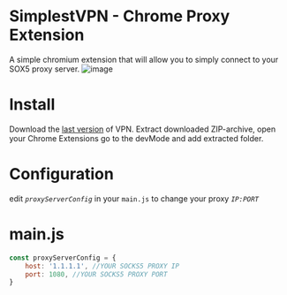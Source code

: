 # SimplestVPN - Chrome Proxy Extension
A simple chromium extension that will allow you to simply connect to your SOX5 proxy server.
![image](https://github.com/suntouse2/simplestvpn/assets/142033928/22b3a249-fb42-4800-9b10-edf38384ec05)

# Install
Download the [last version](https://github.com/suntouse2/simplestvpn/releases/tag/release) of VPN. 
Extract downloaded ZIP-archive, open your Chrome Extensions go to the devMode and add extracted folder.

# Configuration

edit *`proxyServerConfig`* in your `main.js` to change your proxy *`IP:PORT`*

# main.js
```javascript
const proxyServerConfig = {
	host: '1.1.1.1', //YOUR SOCKS5 PROXY IP
	port: 1080, //YOUR SOCKS5 PROXY PORT
}
```
